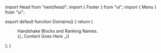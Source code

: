 import Head from "next/head";
import { Footer } from "ui";
import { Menu } from "ui";

export default function Domains() {
return (
<div className="min-w-screen flex min-h-screen flex-col bg-white">
<Head>
<title>Pencil Domains</title>
<link rel="icon" href="./favicon.ico" />
</Head>
<Menu />
<a className="font-slim m-2 text-center text-3xl text-gray-900">
Handshake Blocks and Ranking Names.
</a>
<main className="mx-auto max-w-7xl px-4 sm:px-6 lg:px-8">
<div className="mx-auto max-w-7xl overflow-hidden rounded-lg py-2 py-2 px-4 text-center sm:p-2">
{/_ Content Goes Here _/}
</div>
</main>
<Footer />
</div>
);
}
